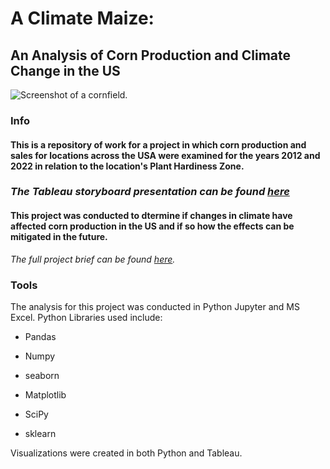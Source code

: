# A Climate Maize: 
## An Analysis of Corn Production and Climate Change in the US

![Screenshot of a cornfield.](https://t3.ftcdn.net/jpg/02/61/04/68/360_F_261046848_ZjQ9yPn5J2Brttlmxhz2zRNKMlhuVA9u.jpg)

### Info

#### This is a repository of work for a project in which corn production and sales for locations across the USA were examined for the years 2012 and 2022 in relation to the location's Plant Hardiness Zone. 
### _The Tableau storyboard presentation can be found [here](https://public.tableau.com/app/profile/noah.manneville/viz/ClimateMaizeProject/ClimateMaize)_

#### This project was conducted to dtermine if changes in climate have affected corn production in the US and if so how the effects can be mitigated in the future. 

_The full project brief can be found [here](https://images.careerfoundry.com/public/courses/data-immersion/A6/Data_Immersion_A6_Project_Brief.pdf)._

### Tools

The analysis for this project was conducted in Python Jupyter and MS Excel. 
Python Libraries used include:

  - Pandas

  - Numpy

  - seaborn

  - Matplotlib

  - SciPy

  - sklearn

Visualizations were created in both Python and Tableau.
